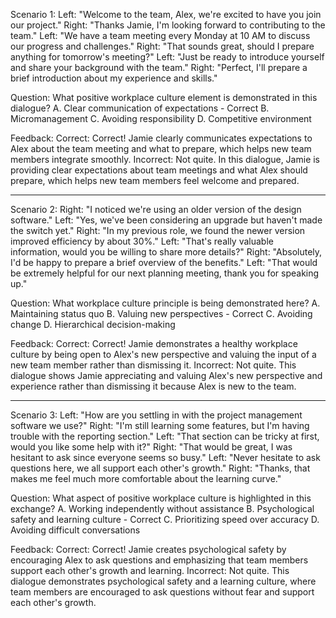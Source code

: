 Scenario 1:
Left: "Welcome to the team, Alex, we're excited to have you join our project."
Right: "Thanks Jamie, I'm looking forward to contributing to the team."
Left: "We have a team meeting every Monday at 10 AM to discuss our progress and challenges."
Right: "That sounds great, should I prepare anything for tomorrow's meeting?"
Left: "Just be ready to introduce yourself and share your background with the team."
Right: "Perfect, I'll prepare a brief introduction about my experience and skills."

Question:
What positive workplace culture element is demonstrated in this dialogue?
A. Clear communication of expectations - Correct
B. Micromanagement
C. Avoiding responsibility
D. Competitive environment


Feedback:
Correct: Correct! Jamie clearly communicates expectations to Alex about the team meeting and what to prepare, which helps new team members integrate smoothly.
Incorrect: Not quite. In this dialogue, Jamie is providing clear expectations about team meetings and what Alex should prepare, which helps new team members feel welcome and prepared.

----
Scenario 2:
Right: "I noticed we're using an older version of the design software."
Left: "Yes, we've been considering an upgrade but haven't made the switch yet."
Right: "In my previous role, we found the newer version improved efficiency by about 30%."
Left: "That's really valuable information, would you be willing to share more details?"
Right: "Absolutely, I'd be happy to prepare a brief overview of the benefits."
Left: "That would be extremely helpful for our next planning meeting, thank you for speaking up."

Question:
What workplace culture principle is being demonstrated here?
A. Maintaining status quo
B. Valuing new perspectives - Correct
C. Avoiding change
D. Hierarchical decision-making

Feedback:
Correct: Correct! Jamie demonstrates a healthy workplace culture by being open to Alex's new perspective and valuing the input of a new team member rather than dismissing it.
Incorrect: Not quite. This dialogue shows Jamie appreciating and valuing Alex's new perspective and experience rather than dismissing it because Alex is new to the team.

----
Scenario 3:
Left: "How are you settling in with the project management software we use?"
Right: "I'm still learning some features, but I'm having trouble with the reporting section."
Left: "That section can be tricky at first, would you like some help with it?"
Right: "That would be great, I was hesitant to ask since everyone seems so busy."
Left: "Never hesitate to ask questions here, we all support each other's growth."
Right: "Thanks, that makes me feel much more comfortable about the learning curve."

Question:
What aspect of positive workplace culture is highlighted in this exchange?
A. Working independently without assistance
B. Psychological safety and learning culture - Correct
C. Prioritizing speed over accuracy
D. Avoiding difficult conversations

Feedback:
Correct: Correct! Jamie creates psychological safety by encouraging Alex to ask questions and emphasizing that team members support each other's growth and learning.
Incorrect: Not quite. This dialogue demonstrates psychological safety and a learning culture, where team members are encouraged to ask questions without fear and support each other's growth.